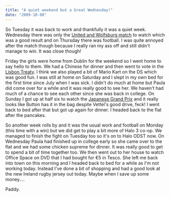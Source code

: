 ```yaml
---
title: "A quiet weekend but a Great Wednesday!"
date: "2009-10-08"
---
```

So Tuesday it was back to work and thankfully it was a quiet week. Wednesday there was only the [United and Wolfsburg match](http://www.rte.ie/sport/soccer/2009/0930/manunited_wolfsburg.html) to watch which was a good result and on Thursday there was football. I was quite annoyed after the match though because I really ran my ass off and still didn't manage to win. It was close though!

Friday the girls were home from Dublin for the weekend so I went home to say hello to them. We had a Chinese for dinner and then went to vote in the [Lisbon Treaty](http://www.rte.ie/news/2009/1003/eulisbon1.html). I think we also played a bit of Mario Kart on the DS which was good fun. I was still at home on Saturday and I slept in my own bed for the first time since July when I was sick. I didn't do much at home but Paula did come over for a while and it was really good to see her. We haven't had much of a chance to see each other since she was back in college. On Sunday I got up at half six to watch the [Japanese Grand Prix](http://www.rte.ie/sport/motorsport/2009/1004/japan.html) and it really looks like Button has it in the bag despite Vettel's good drive, feck! I went back to bed after that but got up again for dinner. I headed back to the flat after the pancakes.

So another week rolls by and it was the usual work and football on Monday (this time with a win) but we did get to play a bit more of Halo 3 co-op. We managed to finish the fight on Tuesday too so it's on to Halo ODST now. On Wednesday Paula had finished up in college early so she came over to the flat and we had some chicken supreme for dinner. It was really good to get to spend a bit of time together too. We then went out to her house to watch Office Space on DVD that I had bought for &#8364;5 in Tesco. She left me back into town on this morning and I headed back to bed for a while as I'm not working today. Instead I've done a bit of shopping and had a good look at the new Ireland rugby jersey out today. Maybe when I save up some money....

Paddy.